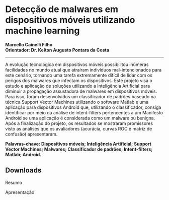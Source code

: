 # Detecção de malwares em dispositivos móveis utilizando machine learning
**Marcello Cainelli Filho**  
**Orientador: Dr. Kelton Augusto Pontara da Costa**
***
A evolução tecnológica em dispositivos móveis possibilitou inúmeras facilidades no mundo atual que atraíram indivíduos mal-intencionados para este cenário, tornando uma tarefa extremamente difícil de lidar com os perigos dos malwares que infectam os dispositivos. Este projeto visa o estudo e aplicação de soluções utilizando a Inteligência Artificial para diminuir a propagação assustadora de malwares em dispositivos móveis. Para isso, foram desenvolvidos um classificador de padrões baseado na técnica Support Vector Machines utilizando o software Matlab e uma aplicação para dispositivos Android que, utilizando o classificador, consiga identificar por meio da análise de intent-filters pertencentes a um Manifesto Android se uma aplicação é considerada como um malware ou benigna. Após a finalização do projeto, os resultados se mostraram promissores visto as análises que os avaliadores (acurácia, curvas ROC e matriz de confusão) apresentaram.  

**Palavras-chave: Dispositivos móveis; Inteligência Artificial; Support Vector Machines; Malwares; Classificador de padrões; Intent-filters; Matlab; Android.**

## Downloads

<p><a :href="$withBase('/files/resumo_marcello.doc')" download>Resumo</a></p>
<p><a :href="$withBase('/files/apresen_marcello.pdf')" download>Apresentação</a></p>
